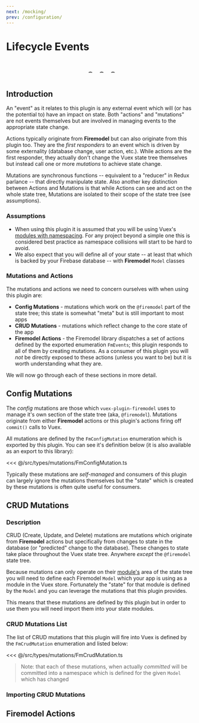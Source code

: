 ```yaml
---
next: /mocking/
prev: /configuration/
---
```

# Lifecycle Events

<center style="width: 100%; height: 50px;">
<svg width="90" fill="#333" viewbox="0 0 90 35" xmlns="http://www.w3.org/2000/svg"><path d="M16.568 62.372H5.994a.993.993 0 100 1.988h10.574a.994.994 0 100-1.988zM46.27 62.372H36.141l-4.696-3.211v3.211h-8.674a.993.993 0 100 1.988h8.674v3.213l4.699-3.213H46.27a.994.994 0 100-1.988zM77.229 62.372H67.1l-4.695-3.211v3.211H53.73a.993.993 0 100 1.988h8.674v3.213l4.699-3.213h10.125a.994.994 0 00.001-1.988zM94.006 62.372H83.432a.993.993 0 100 1.988h10.574a.994.994 0 100-1.988zM57.215 39.631c0-3.972-3.232-7.204-7.205-7.204-3.971 0-7.204 3.232-7.204 7.204 0 3.65 2.733 6.669 6.258 7.135-.02.079-.048.154-.048.239v16.362a.993.993 0 101.988 0V47.005c0-.085-.027-.16-.047-.239 3.525-.466 6.258-3.485 6.258-7.135zm-12.42 0a5.222 5.222 0 015.215-5.216c2.876 0 5.216 2.34 5.216 5.216s-2.34 5.216-5.216 5.216a5.222 5.222 0 01-5.215-5.216zM87.533 39.631c0-3.972-3.23-7.204-7.203-7.204-3.971 0-7.205 3.232-7.205 7.204 0 3.65 2.734 6.669 6.26 7.135-.021.079-.049.154-.049.239v16.362a.993.993 0 101.988 0V47.005c0-.085-.029-.16-.049-.239 3.526-.466 6.258-3.485 6.258-7.135zm-12.42 0a5.222 5.222 0 015.217-5.216c2.875 0 5.215 2.34 5.215 5.216s-2.34 5.216-5.215 5.216a5.222 5.222 0 01-5.217-5.216zM26.875 39.631c0-3.972-3.231-7.204-7.204-7.204s-7.204 3.232-7.204 7.204c0 3.65 2.732 6.669 6.258 7.135-.02.079-.048.154-.048.239v16.362a.993.993 0 101.988 0V47.005c0-.085-.029-.16-.049-.239 3.526-.466 6.259-3.485 6.259-7.135zm-12.42 0a5.221 5.221 0 015.216-5.216c2.875 0 5.215 2.34 5.215 5.216s-2.34 5.216-5.215 5.216a5.221 5.221 0 01-5.216-5.216z"/></svg> 
</center>

## Introduction

An "event" as it relates to this plugin is any external event which will (or has the
potential to) have an impact on state. Both "actions" and "mutations" are not events
themselves but are involved in managing events to the appropriate state change.

Actions typically originate from **Firemodel** but can also originate from this plugin
too. They are the _first responders_ to an event which is driven by some externality
(database change, user action, etc.). While actions are the first responder, they actually
don't change the Vuex state tree themselves but instead call one or more _mutations_ to
achieve state change.

Mutations are synchronous functions -- equivalent to a "reducer" in Redux parlance -- that
directly manipulate state. Also another key distinction between Actions and Mutations is
that while Actions can see and act on the whole state tree, Mutations are isolated to
their scope of the state tree (see assumptions).

### Assumptions

- When using this plugin it is assumed that you will be using Vuex's
  [modules with namespacing](https://vuex.vuejs.org/guide/modules.html). For any project
  beyond a simple one this is considered best practice as namespace collisions will start
  to be hard to avoid.
- We also expect that you will define all of your state -- at least that which is backed
  by your Firebase database -- with **Firemodel** `Model` classes

### Mutations and Actions

The mutations and actions we need to concern ourselves with when using this plugin are:

- **Config Mutations** - mutations which work on the `@firemodel` part of the state tree;
  this state is somewhat "meta" but is still important to most apps
- **CRUD Mutations** - mutations which reflect change to the core state of the app
- **Firemodel Actions** - the Firemodel library dispatches a set of actions defined by the
  exported enumeration `FmEvents`; this plugin responds to all of them by creating
  mutations. As a consumer of this plugin you will _not_ be directly exposed to these
  actions (unless you want to be) but it is worth understanding what they are.

We will now go through each of these sections in more detail.

## Config Mutations

The _config_ mutations are those which `vuex-plugin-firemodel` uses to manage it's own
section of the state tree (aka, `@firemodel`). Mutations originate from either
**Firemodel** actions or this plugin's actions firing off `commit()` calls to Vuex.

All mutations are defined by the `FmConfigMutation` enumeration which is exported by this
plugin. You can see it's definition below (it is also available as an export to this
library):

<<< @/src/types/mutations/FmConfigMutation.ts

Typically these mutations are _self-managed_ and consumers of this plugin can largely
ignore the mutations themselves but the "state" which is created by these mutations is
often quite useful for consumers.

## CRUD Mutations

### Description

CRUD (Create, Update, and Delete) mutations are mutations which originate from
**Firemodel** actions but specifically from changes to state in the database (or
"predicted" change to the database). These changes to state take place throughout the Vuex
state tree. Anywhere _except_ the `@firemodel` state tree.

Because mutations can only operate on their
[module's](https://vuex.vuejs.org/guide/modules.html) area of the state tree you will need
to define each Firemodel `Model` which your app is using as a module in the Vuex store.
Fortunately the "state" for that module is defined by the `Model` and you can leverage the
mutations that this plugin provides.

This means that these mutations are defined by this plugin but in order to use them you
will need import them into your state modules.

### CRUD Mutations List

The list of CRUD mutations that this plugin will fire into Vuex is defined by the
`FmCrudMutation` enumeration and listed below:

<<< @/src/types/mutations/FmCrudMutation.ts

> Note: that each of these mutations, when actually _committed_ will be committed into a
> namespace which is defined for the given `Model` which has changed

### Importing CRUD Mutations

## Firemodel Actions
